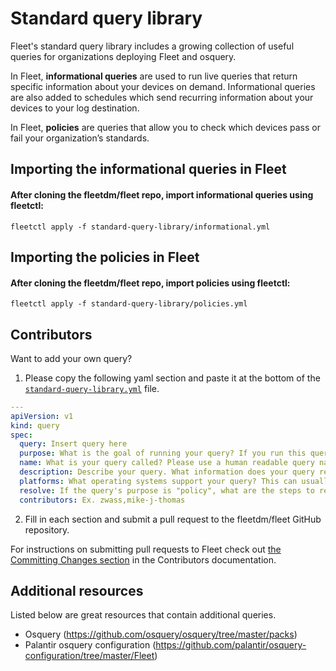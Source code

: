 # Standard query library

Fleet's standard query library includes a growing collection of useful queries for organizations deploying Fleet and osquery.

In Fleet, **informational queries** are used to run live queries that return specific information about your devices on demand. Informational queries are also added to schedules which send recurring information about your devices to your log destination.

In Fleet, **policies** are queries that allow you to check which devices pass or fail your organization’s standards.

## Importing the informational queries in Fleet

#### After cloning the fleetdm/fleet repo, import informational queries using fleetctl:
```
fleetctl apply -f standard-query-library/informational.yml
```

## Importing the policies in Fleet

#### After cloning the fleetdm/fleet repo, import policies using fleetctl:
```
fleetctl apply -f standard-query-library/policies.yml
```

## Contributors

Want to add your own query?

1. Please copy the following yaml section and paste it at the bottom of the [`standard-query-library.yml`](./standard-query-library.yml) file.
```yaml
---
apiVersion: v1
kind: query
spec:
  query: Insert query here
  purpose: What is the goal of running your query? If you run this query as a live query or schedule this query, insert "informational." If this query is used as a policy, insert "policy."
  name: What is your query called? Please use a human readable query name.
  description: Describe your query. What information does your query reveal or what does your query check?
  platforms: What operating systems support your query? This can usually be determined by the osquery tables included in your query. Heading to the https://osquery.io/schema webpage to see which operating systems are supported by the tables you include.
  resolve: If the query's purpose is "policy", what are the steps to resolve a device that is failing? If the query's purpose is "informational", remove this section.
  contributors: Ex. zwass,mike-j-thomas
```
2. Fill in each section and submit a pull request to the fleetdm/fleet GitHub repository.

For instructions on submitting pull requests to Fleet check out [the Committing Changes section](../../3-Contributing/4-Committing-Changes.md#committing-changes) in the Contributors documentation.

## Additional resources

Listed below are great resources that contain additional queries.

- Osquery (https://github.com/osquery/osquery/tree/master/packs)
- Palantir osquery configuration (https://github.com/palantir/osquery-configuration/tree/master/Fleet)

